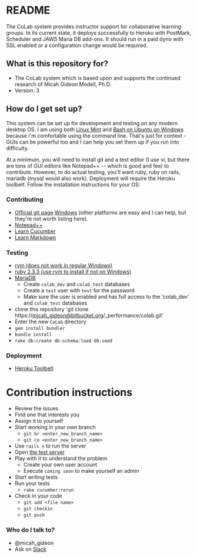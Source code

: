 # README #

The CoLab system provides instructor support for collaborative learning groups. In its current state, it deploys successfully to Heroku with PostMark, Scheduler and JAWS Maria DB add-ons. It should run in a paid dyno with SSL enabled or a configuration change would be required.

## What is this repository for? ##

* The CoLab system which is based upon and supports the continued research of Micah Gideon Modell, Ph.D.
* Version: 3

## How do I get set up? ##

This system can be set up for development and testing on any modern desktop OS. I am using both [Linux Mint](https://www.linuxmint.com/download.php) and [Bash on Ubuntu on Windows](https://msdn.microsoft.com/en-us/commandline/wsl/install_guide) because I'm comfortable using the command line. That's just for context - GUIs can be powerful too and I can help you set them up if you run into difficulty.

At a minimum, you will need to install git and a text editor (I use vi, but there are tons of GUI editors like Notepad++ -- which is good and fee) to contribute. However, to do actual testing, you'll want ruby, ruby on rails, mariadb (mysql would also work). Deployment will require the Heroku toolbelt. Follow the installation instructions for your OS:

### Contributing ###

* [Official git page](https://git-scm.com/) [Windows](https://git-for-windows.github.io/) (other platforms are easy and I can help, but they're not worth listing here).
* [Notepad++](https://notepad-plus-plus.org/download/v7.3.3.html)
* [Learn Cucumber](https://cucumber.io/docs)
* [Learn Markdown](https://bitbucket.org/tutorials/markdowndemo)

### Testing ###
* [rvm (does not work in regular Windows)](http://rvm.io/)
* [ruby 2.3.3 (use rvm to install if not on Windows)](https://www.ruby-lang.org/en/downloads/)
* [MariaDB](https://mariadb.org/download/)
    * Create `colab_dev` and `colab_test` databases
    * Create a `test` user with `test` for the password
    * Make sure the user is enabled and has full access to the 'colab_dev' and `colab_test` databases
* clone this repository 'git clone https://micah_gideon@bitbucket.org/_performance/colab.git'
* Enter the new `CoLab` directory
* `gem install bundler`
* `bundle install`
* `rake db:create db:schema:load db:seed`

### Deployment ###
* [Heroku Toolbelt](https://devcenter.heroku.com/articles/heroku-cli)

# Contribution instructions #
* Review the issues
* Find one that interests you
* Assign it to yourself
* Start working in your own branch
    * `git br <enter_new_branch_name>`
    * `git co <enter_new_branch_name>`
* Use `rails s` to run the server
* Open [the test server](http://localhost:3000)
* Play with it to understand the problem
    * Create your own user account
    * Execute `coming soon` to make yourself an admin
* Start writing tests
* Run your tests
    * `rake cucumber:rerun`
* Check in your code
    * `git add <file name>`
    * `git checkin`
    * `git push`

### Who do I talk to? ###

* @micah_gideon
* Ask on [Slack](https://suny-k.slack.com/messages/G4DNHKPMM)